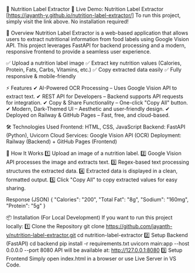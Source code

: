 🚀 Nutrition Label Extractor
🔗 Live Demo: Nutrition Label Extractor [https://jayanth-y.github.io/nutrition-label-extractor/]
To run this project, simply visit the link above. No installation required!

📌 Overview
Nutrition Label Extractor is a web-based application that allows users to extract nutritional information from food labels using Google Vision API. This project leverages FastAPI for backend processing and a modern, responsive frontend to provide a seamless user experience.

✅ Upload a nutrition label image
✅ Extract key nutrition values (Calories, Protein, Fats, Carbs, Vitamins, etc.)
✅ Copy extracted data easily
✅ Fully responsive & mobile-friendly

⚡ Features
✔ AI-Powered OCR Processing – Uses Google Vision API to extract text.
✔ REST API for Developers – Backend supports API requests for integration.
✔ Copy & Share Functionality – One-click "Copy All" button.
✔ Modern, Dark-Themed UI – Aesthetic and user-friendly design.
✔ Deployed on Railway & GitHub Pages – Fast, free, and cloud-based.

🛠️ Technologies Used
Frontend: HTML, CSS, JavaScript
Backend: FastAPI (Python), Uvicorn
Cloud Services: Google Vision API (OCR)
Deployment: Railway (Backend) + GitHub Pages (Frontend)

🚀 How It Works
1️⃣ Upload an image of a nutrition label.
2️⃣ Google Vision API processes the image and extracts text.
3️⃣ Regex-based text processing structures the extracted data.
4️⃣ Extracted data is displayed in a clean, formatted output.
5️⃣ Click "Copy All" to copy extracted values for easy sharing.

Response (JSON)
{
    "Calories": "200",
    "Total Fat": "8g",
    "Sodium": "160mg",
    "Protein": "5g"
}

📦 Installation (For Local Development)
If you want to run this project locally:
1️⃣ Clone the Repository
    git clone https://github.com/jayanth-y/nutrition-label-extractor.git
    cd nutrition-label-extractor
2️⃣ Setup Backend (FastAPI)
    cd backend
    pip install -r requirements.txt
    uvicorn main:app --host 0.0.0.0 --port 8080
    API will be available at: http://127.0.0.1:8080
3️⃣ Setup Frontend
    Simply open index.html in a browser or use Live Server in VS Code.

